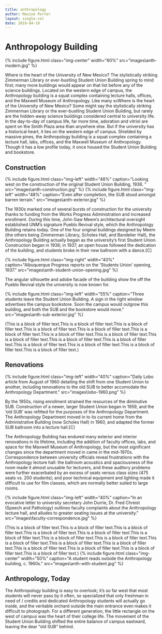 ```yaml
---
title: anthropology
author: Maxine Porter
layout: single-col
date: 2019-04-10
---
```


# Anthropology Building
{% include figure.html class="img-center" width="60%" src="images\anth-modern.jpg" %}

Where is the heart of the University of New Mexico? The stylistically striking Zimmerman Library or ever-bustling Student Union Building spring to mind first; many more buildings would appear on that list before any of the science buildings. Located on the western edge of campus, the Anthropology building is a squat complex containing lecture halls, offices, and the Maxwell Museum of Anthropology. Like many scWhere is the heart of the University of New Mexico? Some might say the stylistically striking Zimmerman Library or the ever-bustling Student Union Building, but rarely are the hidden-away science buildings considered central to university life. In the day-to-day of campus life, far more time, adoration and vitriol are spent on the Smith Plaza area than anywhere else. But if the university has a historical heart, it lies on the western edge of campus. Shielded by massive pines, the Anthropology building is a squat complex containing a lecture hall, labs, offices, and the Maxwell Museum of Anthropology. Though it has a low profile today, it once housed the Student Union Building and bookstore.

## Construction
{% include figure.html class="img-left" width="48%" caption="Looking west on the construction of the original Student Union Building, 1936. " src="images\anth-construction.jpg" %}
{% include figure.html class="img-left" width="48%" caption="Even after completion, the SUB stood amongst barren terrain." src="images\anth-exterior.jpg" %}

The 1930s marked one of several bursts of construction for the university thanks to funding from the Works Progress Administration and increased enrollment. During this time, John Gaw Meem’s architectural oversight established UNM’s signature Pueblo Revival style, which the Anthropology Building retains today. One of the four original buildings designed by Meem (the others being Zimmerman Library, Scholes Hall, and Bandelier Hall), the Anthropology Building actually began as the university’s first Student Union. Construction began in 1936; in 1937, an open house followed the dedication of the building, and students broke in their new ballroom with a dance.[C]

{% include figure.html class="img-right" width="40%" caption="Albuquerque Progress reports on the 'Students Union' opening, 1937." src="images\anth-student-union-opening.jpg" %}

The angular silhouette and adobe facade of the building show the off the Pueblo Revival style the university is now known for. 

{% include figure.html class="img-left" width="55%" caption="Three students leave the Student Union Building. A sign in the right window advertises the campus bookstore. Soon the campus would outgrow this building, and both the SUB and the bookstore would move." src="images\anth-sub-exterior.jpg" %}

(This is a block of filler text.This is a block of filler text.This is a block of filler text.This is a block of filler text.This is a block of filler text.This is a block of filler text.This is a block of filler text.This is a block of filler text.This is a block of filler text.This is a block of filler text.This is a block of filler text.This is a block of filler text.This is a block of filler text.This is a block of filler text.This is a block of filler text.)

## Renovations
{% include figure.html class="img-left" width="40%" caption="Daily Lobo article from August of 1960 detailing the shift from one Student Union to another, including renovations to the old SUB to better accomodate the Anthropology Department." src="images\lobo-1960.png" %}

By the 1950s, rising enrollment strained the resources of the diminutive SUB. Construction of a newer, larger Student Union began in 1959, and the ‘old SUB’ was refitted for the purposes of the Anthropology Department. The Anthropology Department moved in to its current home from the Administrative Building (now Scholes Hall) in 1960, and adapted the former SUB ballroom into a lecture hall.[C]

The Anthropology Building has endured many exterior and interior renovations in its lifetime, including the addition of faculty offices, labs, and space for the Maxwell Museum of Anthropology, but the most significant changes since the department moved in came in the mid-1970s. Correspondence between university officials reveal frustrations with the Anthropology lecture hall: the ballroom acoustics and spaciousness of the room made it almost unusable for lecturers, and these auditory problems were further exacerbated by an excess of seats versus class sizes (475 seats vs. 200 students); and poor technical equipment and lighting made it difficult to use for film classes, which are normally better suited to large rooms.

{% include figure.html class="img-left" width="40%" caption="In an evocative letter to university secretary John Durrie, Dr. Fred Chreist (Speech and Pathology) outlines faculty complaints about the Anthropology lecture hall, and alludes to greater seating issues at the university." src="images\faculty-correspondence.jpg" %}

(This is a block of filler text.This is a block of filler text.This is a block of filler text.This is a block of filler text.This is a block of filler text.This is a block of filler text.This is a block of filler text.This is a block of filler text.This is a block of filler text.This is a block of filler text.This is a block of filler text.This is a block of filler text.This is a block of filler text.This is a block of filler text.This is a block of filler text.)
{% include figure.html class="img-center" width="50%" caption="A student reads outside the Anthropology building, c. 1960s." src="images\anth-with-student.jpg" %}

## Anthropology, Today
The Anthropology building is easy to overlook; it’s so far west that most students will never pass by it often, so specialized that only freshman in need of / credits and dedicated Anthropology students will actually go inside, and the veritable orchard outside the main entrance even makes it difficult to photograph. For a different generation, the little rectangle on the west of campus was the heart of their college life. The movement of the Student Union Building shifted the entire balance of campus eastward, leaving the dear “old SUB” behind.

